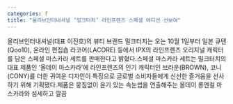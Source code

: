 ```yaml
---
categories: f
title: "올리브인터내셔널 ‘밀크터치’ 라인프렌즈 스페셜 에디션 선보여"
---
```

올리브인터내셔널(대표 이진호)의 뷰티 브랜드 밀크터치는 오는 10월 1일부터 일본 큐텐(Qoo10), 온라인 편집숍 라코어(LACORE) 등에서 IPX의 라인프렌즈 오리지널 캐릭터를 담은 스페셜 마스카라 세트를 판매한다고 밝혔다.스페셜 마스카라 세트는 밀크터치의 대표 제품인 ‘올데이 마스카라’에 라인프렌즈의 인기 캐릭터인 브라운(BROWN), 코니(CONY)를 더한 귀여운 디자인이 특징으로 글로벌 소비자들에게 신선한 즐거움을 선사하기 위해 기획됐다.제품은 뭉침없이 윤기 있는 속눈썹을 연출해주는 올데이 롱앤컬 마스카라와 섬세하고 깔끔